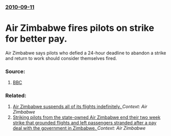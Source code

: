 ### [2010-09-11](/news/2010/09/11/index.md)

# Air Zimbabwe fires pilots on strike for better pay. 

Air Zimbabwe says pilots who defied a 24-hour deadline to abandon a strike and return to work should consider themselves fired.


### Source:

1. [BBC](http://www.bbc.co.uk/news/business-11273905)

### Related:

1. [Air Zimbabwe suspends all of its flights indefinitely. ](/news/2012/02/24/air-zimbabwe-suspends-all-of-its-flights-indefinitely.md) _Context: Air Zimbabwe_
2. [Striking pilots from the state-owned Air Zimbabwe end their two week strike that grounded flights and left passengers stranded after a pay deal with the government in Zimbabwe. ](/news/2010/09/24/striking-pilots-from-the-state-owned-air-zimbabwe-end-their-two-week-strike-that-grounded-flights-and-left-passengers-stranded-after-a-pay-d.md) _Context: Air Zimbabwe_
